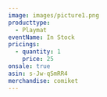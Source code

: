 ```yaml
---
image: images/picture1.png
producttype:
  - Playmat
eventName: In Stock
pricings:
  - quantity: 1
    price: 25
onsale: true
asin: s-Jw-qSmRR4
merchandise: comiket
---
```

